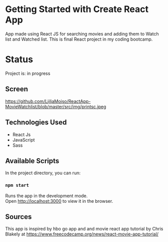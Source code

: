 # Getting Started with Create React App

App made using React JS for searching movies and adding them to Watch list and Watched list.
This is final React project in my coding bootcamp.

# Status
Project is: in progress

## Screen
https://github.com/LjiljaMojso/ReactApp-MovieWatchlist/blob/master/src/img/printsc.jpeg

## Technologies Used
- React Js
- JavaScript
- Sass


## Available Scripts

In the project directory, you can run:

### `npm start`

Runs the app in the development mode.\
Open [http://localhost:3000](http://localhost:3000) to view it in the browser.

## Sources
This app is inspired by hbo go app and 
and movie react app tutorial by Chris Blakely at https://www.freecodecamp.org/news/react-movie-app-tutorial/
